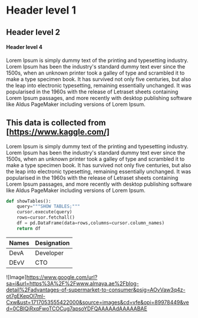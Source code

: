 # Header level 1
## Header level 2
#### Header level 4

Lorem Ipsum is simply dummy text of the printing and typesetting industry. Lorem Ipsum has been the industry's standard dummy text ever since the 1500s, when an unknown printer took a galley of type and scrambled it to make a type specimen book. It has survived not only five centuries, but also the leap into electronic typesetting, remaining essentially unchanged. It was popularised in the 1960s with the release of Letraset sheets containing Lorem Ipsum passages, and more recently with desktop publishing software like Aldus PageMaker including versions of Lorem Ipsum.

This data is collected from [https://www.kaggle.com/]
---
Lorem Ipsum is simply dummy text of the printing and typesetting industry. Lorem Ipsum has been the industry's standard dummy text ever since the 1500s, when an unknown printer took a galley of type and scrambled it to make a type specimen book. It has survived not only five centuries, but also the leap into electronic typesetting, remaining essentially unchanged. It was popularised in the 1960s with the release of Letraset sheets containing Lorem Ipsum passages, and more recently with desktop publishing software like Aldus PageMaker including versions of Lorem Ipsum.

``` python
def showTables():
    query="""SHOW TABLES;"""
    cursor.execute(query)
    rows=cursor.fetchall()
    df = pd.DataFrame(data=rows,columns=cursor.column_names)
    return df
```

|Names|Designation|
|------|------------|
|DevA | Developer |
|DEvV | CTO |





![Image]https://www.google.com/url?sa=i&url=https%3A%2F%2Fwww.almaya.ae%2Fblog-detail%2Fadvantages-of-supermarket-to-consumer&psig=AOvVaw3q4z-ot7gEKepOl7ml-Cxw&ust=1717053555422000&source=images&cd=vfe&opi=89978449&ved=0CBIQjRxqFwoTCOCug7apsoYDFQAAAAAdAAAAABAE
